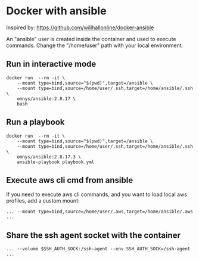 # Docker with ansible

Inspired by: https://github.com/willhallonline/docker-ansible

An "ansible" user is created inside the container and used to execute commands.
Change the "/home/user" path with your local environment.

## Run in interactive mode

```console
docker run  --rm -it \
    --mount type=bind,source="$(pwd)",target=/ansible \
    --mount type=bind,source=/home/user/.ssh,target=/home/ansible/.ssh \
    omnys/ansible:2.8.17 \
    bash
```

## Run a playbook

```console
docker run  --rm -it \
    --mount type=bind,source="$(pwd)",target=/ansible \
    --mount type=bind,source=/home/user/.ssh,target=/home/ansible/.ssh \
    omnys/ansible:2.8.17.3 \    
    ansible-playbook playbook.yml
```

## Execute aws cli cmd from ansible

If you need to execute aws cli commands, and you want to load local aws profiles, add a custom mount:

```console
... --mount type=bind,source=/home/user/.aws,target=/home/ansible/.aws ...
```

## Share the ssh agent socket with the container

```console
... --volume $SSH_AUTH_SOCK:/ssh-agent --env SSH_AUTH_SOCK=/ssh-agent ...
```
